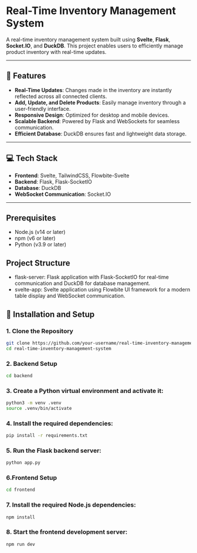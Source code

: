 # Real-Time Inventory Management System

A real-time inventory management system built using **Svelte**, **Flask**, **Socket.IO**, and **DuckDB**. This project enables users to efficiently manage product inventory with real-time updates.

---

## 🚀 Features

- **Real-Time Updates**: Changes made in the inventory are instantly reflected across all connected clients.
- **Add, Update, and Delete Products**: Easily manage inventory through a user-friendly interface.
- **Responsive Design**: Optimized for desktop and mobile devices.
- **Scalable Backend**: Powered by Flask and WebSockets for seamless communication.
- **Efficient Database**: DuckDB ensures fast and lightweight data storage.

---
## 💻 Tech Stack

- **Frontend**: Svelte, TailwindCSS, Flowbite-Svelte
- **Backend**: Flask, Flask-SocketIO
- **Database**: DuckDB
- **WebSocket Communication**: Socket.IO

---

## Prerequisites
- Node.js (v14 or later)
- npm (v6 or later)
- Python (v3.9 or later)

## Project Structure
- flask-server: Flask application with Flask-SocketIO for real-time communication and DuckDB for database management.
- svelte-app: Svelte application using Flowbite UI framework for a modern table display and WebSocket communication.


## 🔧 Installation and Setup

### 1. Clone the Repository
```bash
git clone https://github.com/your-username/real-time-inventory-management.git
cd real-time-inventory-management-system
 ```

### 2. Backend Setup
```bash
cd backend
 ```

### 3. Create a Python virtual environment and activate it:
```bash
python3 -m venv .venv
source .venv/bin/activate
 ```
### 4. Install the required dependencies:
```bash
pip install -r requirements.txt
 ```
### 5. Run the Flask backend server:
```bash
python app.py
 ```
### 6.Frontend Setup
```bash
cd frontend

 ```
### 7. Install the required Node.js dependencies:
```bash
npm install
 ```
### 8. Start the frontend development server:
```bash
npm run dev
 ```

 

